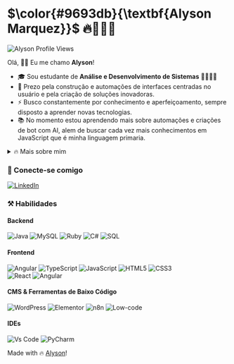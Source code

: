 <!--- Latex Text Formatting https://latex-tutorial.com/symbols/text-formatting/  -->
# $\color{#9693db}{\textbf{Alyson Marquez}}$ 🔥👨🏾‍💻

![Alyson Profile Views](https://komarev.com/ghpvc/?username=alysonmarquez&color=9693db&style=flat-square)

Olá, 👋🏽 Eu me chamo **Alyson**!

- 🎓 Sou estudante de **Análise e Desenvolvimento de Sistemas** 👨🏽‍💻✨
- :art: Prezo pela construção e automações de interfaces centradas no usuário e pela criação de soluções inovadoras.
- :zap: Busco constantemente por conhecimento e aperfeiçoamento, sempre disposto a aprender novas tecnologias.
- 📚 No momento estou aprendendo mais sobre automações e criações de bot com AI, alem de buscar cada vez mais conhecimentos em JavaScript que é minha linguagem primaria.
<details>
  <summary>🔥 Mais sobre mim</summary>

  ```
          Quando não estou aproveitando minha familia, nas minhas horas vagas costumo praticas esportes como: 
          boxe, karatê (sou faixax laranja) e academia.
  ```

  ```ruby
  while alive
    eat()
    sleep()
    code()
    repeat()
  end
  ```
</details>

### 📲 Conecte-se comigo

[![LinkedIn](https://img.shields.io/badge/LinkedIn-0077B5?style=for-the-badge&logo=linkedin&logoColor=white)](https://www.linkedin.com/in/alyson-marquez-pcd/)



### ⚒️ Habilidades

#### Backend
<!--- ![Kotlin](https://img.shields.io/badge/kotlin-%237F52FF.svg?style=for-the-badge&logo=kotlin&logoColor=white) -->
![Java](https://img.shields.io/badge/java-%23ED8B00.svg?style=for-the-badge&logo=java&logoColor=white) 
![MySQL](https://img.shields.io/badge/mysql-4479A1.svg?style=for-the-badge&logo=mysql&logoColor=white)
![Ruby](https://img.shields.io/badge/ruby-%23CC342D.svg?style=for-the-badge&logo=ruby&logoColor=white)
![C#](https://img.shields.io/badge/c%23-%23239120.svg?style=for-the-badge&logo=c-sharp&logoColor=white)
![SQL](https://img.shields.io/badge/SQL-%2300f.svg?style=for-the-badge&logo=database&logoColor=white)

#### Frontend
![Angular](https://img.shields.io/badge/angular-%23DD0031.svg?style=for-the-badge&logo=angular&logoColor=white)
![TypeScript](https://img.shields.io/badge/typescript-%23007ACC.svg?style=for-the-badge&logo=typescript&logoColor=white)
![JavaScript](https://img.shields.io/badge/JavaScript-F7DF1E?style=for-the-badge&logo=javascript&logoColor=black) 
![HTML5](https://img.shields.io/badge/html5-%23E34F26.svg?style=for-the-badge&logo=html5&logoColor=white) 
![CSS3](https://img.shields.io/badge/css3-%231572B6.svg?style=for-the-badge&logo=css3&logoColor=white)  
![React](https://img.shields.io/badge/React-%2361DAFB.svg?style=for-the-badge&logo=react&logoColor=black)
![Angular](https://img.shields.io/badge/Angular-%23DD0031.svg?style=for-the-badge&logo=angular&logoColor=white)

#### CMS & Ferramentas de Baixo Código
![WordPress](https://img.shields.io/badge/wordpress-%23117AC9.svg?style=for-the-badge&logo=wordpress&logoColor=white)
![Elementor](https://img.shields.io/badge/elementor-%23D21A4B.svg?style=for-the-badge&logo=elementor&logoColor=white)
![n8n](https://img.shields.io/badge/n8n-%23000000.svg?style=for-the-badge&logo=n8n&logoColor=white)
![Low-code](https://img.shields.io/badge/lowcode-%230077B5.svg?style=for-the-badge&logo=low-code&logoColor=white)

#### IDEs 
![Vs Code](https://img.shields.io/badge/VS_Code-%23007ACC.svg?style=for-the-badge&logo=visual-studio-code&logoColor=white)
![PyCharm](https://img.shields.io/badge/PyCharm-%23000000.svg?style=for-the-badge&logo=pycharm&logoColor=white)



<!---
### 🎯 GitHub Stats
-->

<!---
### 🚀 Meus Principais Projetos Pessoais
EM BREVE COLOCO TODOS...
-->

Made with 🔥 [Alyson](https://www.linkedin.com/in/alyson-marquez-pcd/)!
